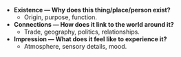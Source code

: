 


- **Existence — Why does this thing/place/person exist?**
	- Origin, purpose, function.
- **Connections — How does it link to the world around it?**
    - Trade, geography, politics, relationships.
- **Impression — What does it feel like to experience it?**
    - Atmosphere, sensory details, mood.